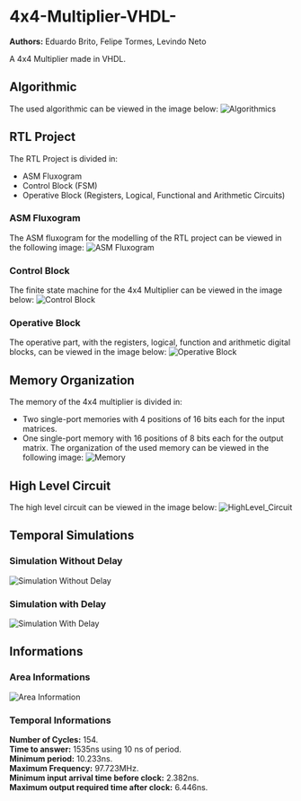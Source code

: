 # 4x4-Multiplier-VHDL-
__Authors:__ Eduardo Brito, Felipe Tormes, Levindo Neto

A 4x4 Multiplier made in VHDL.

## Algorithmic 
The used algorithmic can be viewed in the image below:
![Algorithmics](resources/Algorithmic.jpg)

## RTL Project
The RTL Project is divided in: 
* ASM Fluxogram
* Control Block (FSM)
* Operative Block (Registers, Logical, Functional and Arithmetic Circuits)

### ASM Fluxogram
The ASM fluxogram for the modelling of the RTL project can be viewed in the following image:
![ASM Fluxogram](resources/ASM_Fluxogram.jpg)

### Control Block
The finite state machine for the 4x4 Multiplier can be viewed in the image below:
![Control Block](resources/Control_Block.jpg)

### Operative Block
The operative part, with the registers, logical, function and arithmetic digital blocks, can be viewed in the image below:
![Operative Block](resources/Operative_Block.jpg)

## Memory Organization
The memory of the 4x4 multiplier is divided in:
* Two single-port memories with 4 positions of 16 bits each for the input matrices.
* One single-port memory with 16 positions of 8 bits each for the output matrix.
The organization of the used memory can be viewed in the following image:
![Memory](resources/Memory.jpg)

## High Level Circuit
The high level circuit can be viewed in the image below:
![HighLevel_Circuit](resources/HighLevel_Circuit.jpg)

## Temporal Simulations
### Simulation Without Delay
![Simulation Without Delay](resources/Simulation_Without_Delay.jpg)

### Simulation with Delay
![Simulation With Delay](resources/Simulation_With_Delay.jpg)

## Informations

### Area Informations
![Area Information](resources/Area_Information.jpg)

### Temporal Informations
__Number of Cycles:__ 154.<br/>
__Time to answer:__ 1535ns using 10 ns of period.<br/>
__Minimum period:__ 10.233ns.<br/>
__Maximum Frequency:__ 97.723MHz.<br/>
__Minimum input arrival time before clock:__ 2.382ns.<br/>
__Maximum output required time after clock:__ 6.446ns.<br/>

